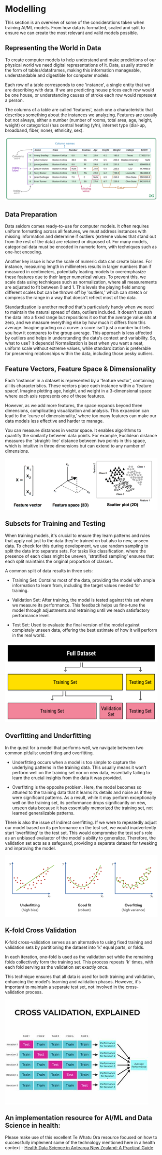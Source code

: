 
# Modelling

This section is an overview of some of the considerations taken when training AI/ML models. 
From how data is formatted, scaled and split to ensure we can create the most relevant and valid models possible.

## Representing the World in Data

To create computer models to help understand and make predictions of our physical world we need digital representations of it. Data, usually stored in the form of tables/dataframes,  making this information manageable, understandable and digestible for computer models.​​

Each row of a table corresponds to one 'instance', a single entity that we are describing with data. If we are predicting house prices each row would be one house, or understanding causes of stroke each row would represent a person.​​

The columns of a table are called 'features', each one a characteristic that describes something about the instances we analyzing. Features are usually but not always, either a number (number of rooms, total area, age, height, weight) or categorical (has central heating (y/n), internet type (dial-up, broadband, fiber, none), ethnicity, sex).
 
![dataframe](images/creating_dataframe1.png)

## Data Preparation

Data seldom comes ready-to-use for computer models. It often requires uniform formatting across all features, we must address instances with missing information and determine if outliers (extreme values that stand out from the rest of the data) are retained or disposed of. For many models, categorical data must be encoded in numeric form, with techniques such as one-hot encoding.​​

Another key issue is how the scale of numeric data can create biases. For instance, measuring length in millimeters results in larger numbers than if measured in centimeters, potentially leading models to overemphasize these features due to their larger numerical values. To prevent this, we scale data using techniques such as normalization, where all measurements are adjusted to fit between 0 and 1. This levels the playing field among different scales but can be thrown off by 'outliers,' which can stretch or compress the range in a way that doesn't reflect most of the data.​​

Standardization is another method that's particularly handy when we need to maintain the natural spread of data, outliers included. It doesn't squash the data into a fixed range but repositions it so that the average value sits at zero, and we measure everything else by how much it differs from this average. Imagine grading on a curve: a score isn't just a number but tells you how it compares to the group average. This approach is less affected by outliers and helps in understanding the data's context and variability. So, what to use? It depends! Normalization is best when you want a neat, uniform scale without extreme values, while standardization is preferable for preserving relationships within the data, including those pesky outliers.

## Feature Vectors, Feature Space & Dimensionality  

Each 'instance' in a dataset is represented by a 'feature vector’, containing all its characteristics. These vectors place each instance within a 'feature space’. Imagine plotting age, height, and weight in a 3-dimensional space where each axis represents one of these features.

However, as we add more features, the space expands beyond three dimensions, complicating visualization and analysis. This expansion can lead to the 'curse of dimensionality,' where too many features can make our data models less effective and harder to manage. ​

You can measure distances in vector space. It enables algorithms to quantify the similarity between data points. For example,  Euclidean distance measures the 'straight-line' distance between two points in this space, which is intuitive in three dimensions but can extend to any number of dimensions. 

![feature vector](images/feature%20vector.png)

## Subsets for Training and Testing

When training models, it's crucial to ensure they learn patterns and rules that apply not just to the data they're trained on but also to new, unseen data. To check for this during development, we use random sampling to split the data into separate sets. For tasks like classification, where the presence of each class might be uneven, 'stratified sampling' ensures that each split maintains the original proportion of classes.​    ​

A common split of data results in three sets:​

* Training Set: Contains most of the data, providing the model with ample information to learn from, including the target values needed for training.​

* Validation Set: After training, the model is tested against this set where we measure its performance. This feedback helps us fine-tune the model through adjustments and retraining until we reach satisfactory performance level.​

* Test Set: Used to evaluate the final version of the model against completely unseen data, offering the best estimate of how it will perform in the real world.

![Splitting Data](images/splitting_data.png)

## Overfitting and Underfitting 

In the quest for a model that performs well, we navigate between two common pitfalls: underfitting and overfitting.​​

* Underfitting occurs when a model is too simple to capture the underlying patterns in the training data. This usually means it won't perform well on the training set nor on new data, essentially failing to learn the crucial insights from the data it was provided.​

* Overfitting is the opposite problem. Here, the model becomes so attuned to the training data that it learns its details and noise as if they were significant patterns. As a result, while it may perform exceptionally well on the training set, its performance drops significantly on new, unseen data because it has essentially memorized the training set, not learned generalizable patterns.    ​

There is also the issue of indirect overfitting. If we were to repeatedly adjust our model based on its performance on the test set, we would inadvertently start 'overfitting' to the test set. This would compromise the test set's role as an unbiased evaluator of the model's ability to generalize. Therefore, the validation set acts as a safeguard, providing a separate dataset for tweaking and improving the model.

![Underfitting Overfitting](images/fit.png)

## K-fold Cross Validation

K-fold cross-validation serves as an alternative to using fixed training and validation sets by partitioning the dataset into 'k' equal parts, or folds.​

In each iteration, one-fold is used as the validation set while the remaining folds collectively form the training set. This process repeats 'k' times, with each fold serving as the validation set exactly once.​

This technique ensures that all data is used for both training and validation, enhancing the model's learning and validation phases. However, it's important to maintain a separate test set, not involved in the cross-validation process.

![Cross Validation](images/cross%20validation.jpg)

## An implementation resource for AI/ML and Data Science in health:

Please make use of this excellent Te Whatu Ora resource focused on how to successfully implement some of the technology mentioned here in a health context - [Health Data Science in Aotearoa New Zealand: A Practical Guide](https://tewhatuora.github.io/data-science-guide/)